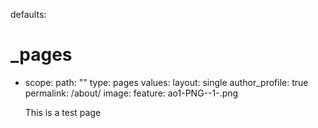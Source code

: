 defaults:
  # _pages
  - scope:
      path: ""
      type: pages
    values:
      layout: single
      author_profile: true
permalink: /about/
image:
feature: ao1-PNG--1-.png
  
      This is a test page
